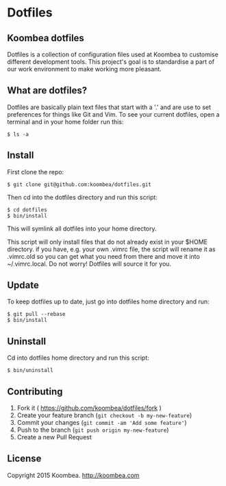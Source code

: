 # Dotfiles
## Koombea dotfiles

Dotfiles is a collection of configuration files used at Koombea to customise different development tools. This project's goal is to standardise a part of our work environment to make working more pleasant.

## What are dotfiles?
Dotfiles are basically plain text files that start with a '.' and are use to set preferences for things like Git and Vim. To see your current dotfiles, open a terminal and in your home folder run this:

```
$ ls -a
```

## Install

First clone the repo:

```
$ git clone git@github.com:koombea/dotfiles.git
```

Then cd into the dotfiles directory and run this script:

```
$ cd dotfiles
$ bin/install
```

This will symlink all dotfiles into your home directory.

This script will only install files that do not already exist in your $HOME directory. if you have, e.g. your own .vimrc file, the script will rename it as .vimrc.old so you can get what you need from there and move it into ~/.vimrc.local. Do not worry! Dotfiles will source it for you.

## Update

To keep dotfiles up to date, just go into dotfiles home directory and run:

```
$ git pull --rebase
$ bin/install
```

## Uninstall

Cd into dotfiles home directory and run this script:

```
$ bin/uninstall
```

## Contributing

1. Fork it ( https://github.com/koombea/dotfiles/fork )
2. Create your feature branch (`git checkout -b my-new-feature`)
3. Commit your changes (`git commit -am 'Add some feature'`)
4. Push to the branch (`git push origin my-new-feature`)
5. Create a new Pull Request

## License

Copyright 2015 Koombea. http://koombea.com
